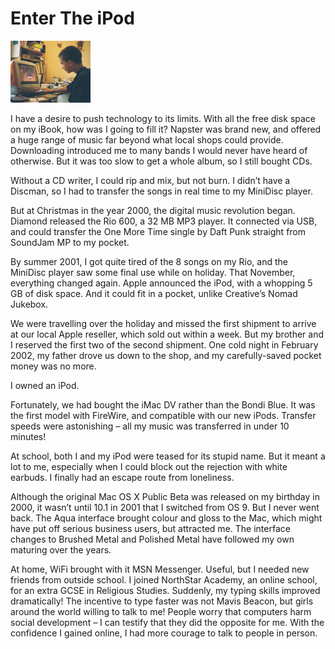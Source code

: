 # Enter The iPod

<img class="aligncenter" alt="Me and iMac" src="https://raw.githubusercontent.com/peterburk/blog/master/entertheipod.png" width="128">

I have a desire to push technology to its limits. With all the free disk space on my iBook, how was I going to fill it? Napster was brand new, and offered a huge range of music far beyond what local shops could provide. Downloading introduced me to many bands I would never have heard of otherwise. But it was too slow to get a whole album, so I still bought CDs.

Without a CD writer, I could rip and mix, but not burn. I didn’t have a Discman, so I had to transfer the songs in real time to my MiniDisc player.

But at Christmas in the year 2000, the digital music revolution began. Diamond released the Rio 600, a 32 MB MP3 player. It connected via USB, and could transfer the One More Time single by Daft Punk straight from SoundJam MP to my pocket.

By summer 2001, I got quite tired of the 8 songs on my Rio, and the MiniDisc player saw some final use while on holiday. That November, everything changed again. Apple announced the iPod, with a whopping 5 GB of disk space. And it could fit in a pocket, unlike Creative’s Nomad Jukebox.

We were travelling over the holiday and missed the first shipment to arrive at our local Apple reseller, which sold out within a week. But my brother and I reserved the first two of the second shipment. One cold night in February 2002, my father drove us down to the shop, and my carefully-saved pocket money was no more.

I owned an iPod.

Fortunately, we had bought the iMac DV rather than the Bondi Blue. It was the first model with FireWire, and compatible with our new iPods. Transfer speeds were astonishing – all my music was transferred in under 10 minutes!

At school, both I and my iPod were teased for its stupid name. But it meant a lot to me, especially when I could block out the rejection with white earbuds. I finally had an escape route from loneliness.

Although the original Mac OS X Public Beta was released on my birthday in 2000, it wasn’t until 10.1 in 2001 that I switched from OS 9. But I never went back. The Aqua interface brought colour and gloss to the Mac, which might have put off serious business users, but attracted me. The interface changes to Brushed Metal and Polished Metal have followed my own maturing over the years.

At home, WiFi brought with it MSN Messenger. Useful, but I needed new friends from outside school. I joined NorthStar Academy, an online school, for an extra GCSE in Religious Studies. Suddenly, my typing skills improved dramatically! The incentive to type faster was not Mavis Beacon, but girls around the world willing to talk to me! People worry that computers harm social development – I can testify that they did the opposite for me. With the confidence I gained online, I had more courage to talk to people in person.

